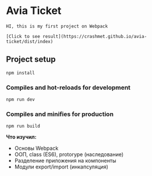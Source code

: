 # Avia Ticket
```
HI, this is my first project on Webpack
```
```
[Сlick to see result](https://crashmet.github.io/avia-ticket/dist/index)
```

## Project setup
```
npm install
```

### Compiles and hot-reloads for development
```
npm run dev
```

### Compiles and minifies for production
```
npm run build
```


**Что изучил:**
- Основы Webpack
- ООП, class (ES6), protorype (наследование)
- Разделение приложения на компоненты
- Модули export/import (инкапсуляция)
